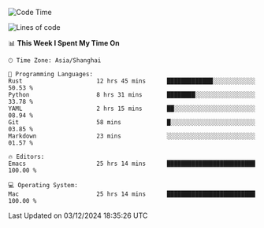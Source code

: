 <!--START_SECTION:waka-->
![Code Time](http://img.shields.io/badge/Code%20Time-2%2C324%20hrs%2054%20mins-blue)

![Lines of code](https://img.shields.io/badge/From%20Hello%20World%20I%27ve%20Written-309.1%20thousand%20lines%20of%20code-blue)

📊 **This Week I Spent My Time On** 

```text
🕑︎ Time Zone: Asia/Shanghai

💬 Programming Languages: 
Rust                     12 hrs 45 mins      █████████████░░░░░░░░░░░░   50.53 % 
Python                   8 hrs 31 mins       ████████░░░░░░░░░░░░░░░░░   33.78 % 
YAML                     2 hrs 15 mins       ██░░░░░░░░░░░░░░░░░░░░░░░   08.94 % 
Git                      58 mins             █░░░░░░░░░░░░░░░░░░░░░░░░   03.85 % 
Markdown                 23 mins             ░░░░░░░░░░░░░░░░░░░░░░░░░   01.57 % 

🔥 Editors: 
Emacs                    25 hrs 14 mins      █████████████████████████   100.00 % 

💻 Operating System: 
Mac                      25 hrs 14 mins      █████████████████████████   100.00 % 
```


 Last Updated on 03/12/2024 18:35:26 UTC
<!--END_SECTION:waka-->
